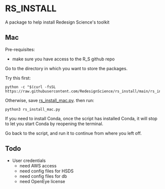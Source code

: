 

# RS_INSTALL


A package to help install Redesign Science's toolkit
 
## Mac

Pre-requisites:

  - make sure you have access to the R_S github repo

Go to the directory in which you want to store the packages.  

Try this first:
  
    python -c "$(curl -fsSL https://raw.githubusercontent.com/RedesignScience/rs_install/main/rs_install_mac.py)"
    
    
Otherwise, save <a download href="https://raw.githubusercontent.com/RedesignScience/rs_install/main/rs_install_mac.py">rs_install_mac.py</a>. then run:

    python3 rs_install_mac.py

If you need to install Conda, once the script has installed Conda, it will stop
to let you start Conda by reopening the terminal.

Go back to the script, and run it to continue from where you left off.


## Todo
- User credentials
  - need AWS access
  - need config files for HSDS
  - need config files for db
  - need OpenEye license
